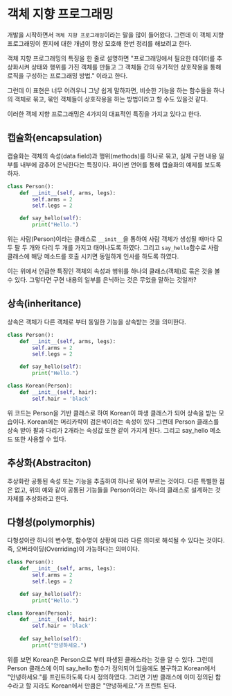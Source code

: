 # 객체 지향 프로그래밍

개발을 시작하면서 `객체 지향 프로그래밍`이라는 말을 많이 들어왔다. 그런데 이 객체 지향 프로그래밍이 뭔지에 대한 개념이 항상 모호해 한번 정리를 해보려고 한다.

객체 지향 프로그래밍의 특징을 한 줄로 설명하면 "프로그래밍에서 필요한 데이터를 추상화시켜 상태와 행위를 가진 객체를 만들고 그 객체들 간의 유기적인 상호작용을 통해 로직을 구성하는 프로그래밍 방법." 이라고 한다.

그런데 이 표현은 너무 어려우니 그냥 쉽게 말하자면, 비슷한 기능을 하는 함수들을 하나의 객체로 묶고, 묶인 객체들이 상호작용을 하는 방법이라고 할 수도 있을것 같다.

이러한 객체 지향 프로그래밍은 4가지의 대표적인 특징을 가지고 있다고 한다.

## 캡슐화(encapsulation)

캡슐화는 객체의 속성(data field)과 행위(methods)를 하나로 묶고, 실제 구현 내용 일부를 내부에 감추어 은닉한다는 특징이다. 파이썬 언어를 통해 캡슐화의 예제를 보도록 하자.

```python
class Person():
    def __init__(self, arms, legs):
        self.arms = 2
        self.legs = 2

    def say_hello(self):
        print("Hello.")
```

위는 사람(Person)이라는 클래스로 `__init__`을 통하여 사람 객체가 생성될 때마다 모두 팔 두 개와 다리 두 개를 가지고 태어나도록 하였다. 그리고 `say_hello`함수로 사람 클래스에 해당 메소드를 호출 시키면 동일하게 인사를 하도록 하였다.

이는 위에서 언급한 특징인 객체의 속성과 행위를 하나의 클래스(객체)로 묶은 것을 볼 수 있다. 그렇다면 구현 내용의 일부를 은닉하는 것은 무었을 말하는 것일까?

## 상속(inheritance)

상속은 객체가 다른 객체로 부터 동일한 기능을 상속받는 것을 의미한다.

```python
class Person():
    def __init__(self, arms, legs):
        self.arms = 2
        self.legs = 2

    def say_hello(self):
        print("Hello.")

class Korean(Person):
    def __init__(self, hair):
        self.hair = 'black'
```

위 코드는 Person을 기반 클래스로 하여 Korean이 파생 클래스가 되어 상속을 받는 모습이다. Korean에는 머리카락이 검은색이라는 속성이 있다 그런데 Person 클래스를 상속 받아 팔과 다리가 2개라는 속성값 또한 같이 가지게 된다. 그리고 say_hello 메소드 또한 사용할 수 있다.

## 추상화(Abstraciton)

추상화란 공통된 속성 또는 기능을 추출하여 하나로 묶어 부르는 것이다. 다른 특별한 점은 없고, 위의 예와 같이 공통된 기능들을 Person이라는 하나의 클래스로 설계하는 것 자체를 추상화라고 한다.

## 다형성(polymorphis)

다형성이란 하나의 변수명, 함수명이 상황에 따라 다른 의미로 해석될 수 있다는 것이다. 즉, 오버라이딩(Overriding)이 가능하다는 의미이다.

```python
class Person():
    def __init__(self, arms, legs):
        self.arms = 2
        self.legs = 2

    def say_hello(self):
        print("Hello.")

class Korean(Person):
    def __init__(self, hair):
        self.hair = 'black'
    
    def say_hello(self):
        print("안녕하세요.")
```

위를 보면 Korean은 Person으로 부터 파생된 클래스라는 것을 알 수 있다. 그런데 Person 클래스에 이미 say_hello 함수가 정의되어 있음에도 불구하고 Korean에서 "안녕하세요."를 프린트하도록 다시 정의하였다. 그리면 기반 클래스에 이미 정의된 함수라고 할 지라도 Korean에서 만큼은 "안녕하세요."가 프린트 된다.
